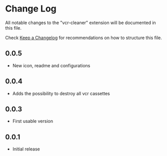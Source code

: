 # Change Log

All notable changes to the "vcr-cleaner" extension will be documented in this file.

Check [Keep a Changelog](http://keepachangelog.com/) for recommendations on how to structure this file.

## 0.0.5

- New icon, readme and configurations

## 0.0.4

- Adds the possibility to destroy all vcr cassettes

## 0.0.3

- First usable version

## 0.0.1

- Initial release